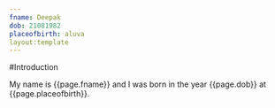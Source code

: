 ```yaml
---
fname: Deepak
dob: 21081982
placeofbirth: aluva
layout:template
---
```


#Introduction

My name is {{page.fname}} and I was born in the year {{page.dob}} at {{page.placeofbirth}}.
